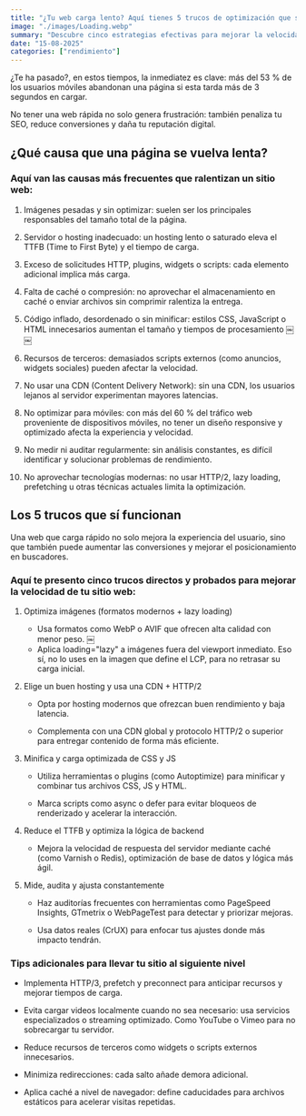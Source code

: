 ```yaml
---
title: "¿Tu web carga lento? Aquí tienes 5 trucos de optimización que sí funcionan"
image: "./images/Loading.webp"
summary: "Descubre cinco estrategias efectivas para mejorar la velocidad de carga de tu sitio web y ofrecer una mejor experiencia a tus usuarios."
date: "15-08-2025"
categories: ["rendimiento"]
---
```


¿Te ha pasado?, en estos tiempos, la inmediatez es clave: más del 53 % de los usuarios móviles abandonan una página si esta tarda más de 3 segundos en cargar.

No tener una web rápida no solo genera frustración: también penaliza tu SEO, reduce conversiones y daña tu reputación digital.

## ¿Qué causa que una página se vuelva lenta?

### Aquí van las causas más frecuentes que ralentizan un sitio web:

1. Imágenes pesadas y sin optimizar: suelen ser los principales responsables del tamaño total de la página.

2. Servidor o hosting inadecuado: un hosting lento o saturado eleva el TTFB (Time to First Byte) y el tiempo de carga.

3. Exceso de solicitudes HTTP, plugins, widgets o scripts: cada elemento adicional implica más carga.

4. Falta de caché o compresión: no aprovechar el almacenamiento en caché o enviar archivos sin comprimir ralentiza la entrega.

5. Código inflado, desordenado o sin minificar: estilos CSS, JavaScript o HTML innecesarios aumentan el tamaño y tiempos de procesamiento ￼
   ￼
6. Recursos de terceros: demasiados scripts externos (como anuncios, widgets sociales) pueden afectar la velocidad.

7. No usar una CDN (Content Delivery Network): sin una CDN, los usuarios lejanos al servidor experimentan mayores latencias.

8. No optimizar para móviles: con más del 60 % del tráfico web proveniente de dispositivos móviles, no tener un diseño responsive y optimizado afecta la experiencia y velocidad.

9. No medir ni auditar regularmente: sin análisis constantes, es difícil identificar y solucionar problemas de rendimiento.

10. No aprovechar tecnologías modernas: no usar HTTP/2, lazy loading, prefetching u otras técnicas actuales limita la optimización.

## Los 5 trucos que sí funcionan

Una web que carga rápido no solo mejora la experiencia del usuario, sino que también puede aumentar las conversiones y mejorar el posicionamiento en buscadores.

### Aquí te presento cinco trucos directos y probados para mejorar la velocidad de tu sitio web:

1. Optimiza imágenes (formatos modernos + lazy loading)

   - Usa formatos como WebP o AVIF que ofrecen alta calidad con menor peso.
     ￼
   - Aplica loading="lazy" a imágenes fuera del viewport inmediato. Eso sí, no lo uses en la imagen que define el LCP, para no retrasar su carga inicial.

2. Elige un buen hosting y usa una CDN + HTTP/2

   - Opta por hosting modernos que ofrezcan buen rendimiento y baja latencia.

   - Complementa con una CDN global y protocolo HTTP/2 o superior para entregar contenido de forma más eficiente.

3. Minifica y carga optimizada de CSS y JS

   - Utiliza herramientas o plugins (como Autoptimize) para minificar y combinar tus archivos CSS, JS y HTML.

   - Marca scripts como async o defer para evitar bloqueos de renderizado y acelerar la interacción.

4. Reduce el TTFB y optimiza la lógica de backend

   - Mejora la velocidad de respuesta del servidor mediante caché (como Varnish o Redis), optimización de base de datos y lógica más ágil.

5. Mide, audita y ajusta constantemente

   - Haz auditorías frecuentes con herramientas como PageSpeed Insights, GTmetrix o WebPageTest para detectar y priorizar mejoras.

   - Usa datos reales (CrUX) para enfocar tus ajustes donde más impacto tendrán.

### Tips adicionales para llevar tu sitio al siguiente nivel

- Implementa HTTP/3, prefetch y preconnect para anticipar recursos y mejorar tiempos de carga.

- Evita cargar videos localmente cuando no sea necesario: usa servicios especializados o streaming optimizado. Como YouTube o Vimeo para no sobrecargar tu servidor.

- Reduce recursos de terceros como widgets o scripts externos innecesarios.

- Minimiza redirecciones: cada salto añade demora adicional.

- Aplica caché a nivel de navegador: define caducidades para archivos estáticos para acelerar visitas repetidas.
